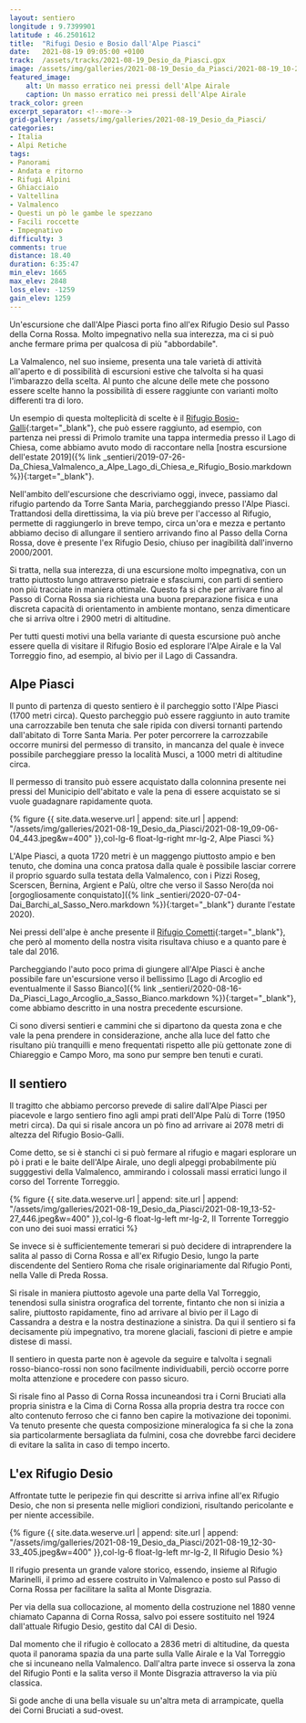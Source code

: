 ```yaml
---
layout: sentiero
longitude : 9.7399901
latitude : 46.2501612
title:  "Rifugi Desio e Bosio dall'Alpe Piasci"
date:   2021-08-19 09:05:00 +0100
track:  /assets/tracks/2021-08-19_Desio_da_Piasci.gpx
image: /assets/img/galleries/2021-08-19_Desio_da_Piasci/2021-08-19_10-25-28_851.jpeg
featured_image:
    alt: Un masso erratico nei pressi dell'Alpe Airale
    caption: Un masso erratico nei pressi dell'Alpe Airale
track_color: green
excerpt_separator: <!--more-->
grid-gallery: /assets/img/galleries/2021-08-19_Desio_da_Piasci/
categories:
- Italia
- Alpi Retiche
tags:
- Panorami
- Andata e ritorno
- Rifugi Alpini
- Ghiacciaio
- Valtellina
- Valmalenco
- Questi un pò le gambe le spezzano
- Facili roccette
- Impegnativo
difficulty: 3
comments: true
distance: 18.40 
duration: 6:35:47
min_elev: 1665
max_elev: 2848
loss_elev: -1259
gain_elev: 1259
---
```


Un'escursione che dall'Alpe Piasci porta fino all'ex Rifugio Desio sul Passo della Corna Rossa. Molto impegnativo nella sua interezza, ma ci si può anche fermare prima per qualcosa di più "abbordabile".

<!--more-->

La Valmalenco, nel suo insieme, presenta una tale varietà di attività all'aperto e di possibilità di escursioni estive che talvolta si ha quasi l'imbarazzo della scelta. Al punto che alcune delle mete che possono essere scelte hanno la possibilità di essere raggiunte con varianti molto differenti tra di loro.

Un esempio di questa molteplicità di scelte è il [Rifugio Bosio-Galli](https://sites.google.com/site/bosiogalli/){:target="_blank"}, che può essere raggiunto, ad esempio, con partenza nei pressi di Primolo tramite una tappa intermedia presso il Lago di Chiesa, come abbiamo avuto modo di raccontare nella [nostra escursione dell'estate 2019]({% link _sentieri/2019-07-26-Da_Chiesa_Valmalenco_a_Alpe_Lago_di_Chiesa_e_Rifugio_Bosio.markdown %}){:target="_blank"}.

Nell'ambito dell'escursione che descriviamo oggi, invece, passiamo dal rifugio partendo da Torre Santa Maria, parcheggiando presso l'Alpe Piasci. Trattandosi della direttissima, la via più breve per l'accesso al Rifugio, permette di raggiungerlo in breve tempo, circa un'ora e mezza e pertanto abbiamo deciso di allungare il sentiero arrivando fino al Passo della Corna Rossa, dove è presente l'ex Rifugio Desio, chiuso per inagibilità dall'inverno 2000/2001.

Si tratta, nella sua interezza, di una escursione molto impegnativa, con un tratto piuttosto lungo attraverso pietraie e sfasciumi, con parti di sentiero non più tracciate in maniera ottimale. Questo fa si che per arrivare fino al Passo di Corna Rossa sia richiesta una buona preparazione fisica e una discreta capacità di orientamento in ambiente montano, senza dimenticare che si arriva oltre i 2900 metri di altitudine.

Per tutti questi motivi una bella variante di questa escursione può anche essere quella di visitare il Rifugio Bosio ed esplorare l'Alpe Airale e la Val Torreggio fino, ad esempio, al bivio per il Lago di Cassandra.

## Alpe Piasci

Il punto di partenza di questo sentiero è il parcheggio sotto l'Alpe Piasci (1700 metri circa). Questo parcheggio può essere raggiunto in auto tramite una carrozzabile ben tenuta che sale ripida con diversi tornanti partendo dall'abitato di Torre Santa Maria. Per poter percorrere la carrozzabile occorre munirsi del permesso di transito, in mancanza del quale è invece possibile parcheggiare presso la località Musci, a 1000 metri di altitudine circa.

Il permesso di transito può essere acquistato dalla colonnina presente nei pressi del Municipio dell'abitato e vale la pena di essere acquistato se si vuole guadagnare rapidamente quota.

{% figure {{ site.data.weserve.url | append: site.url | append: "/assets/img/galleries/2021-08-19_Desio_da_Piasci/2021-08-19_09-06-04_443.jpeg&w=400" }},col-lg-6 float-lg-right mr-lg-2, Alpe Piasci %}

L'Alpe Piasci, a quota 1720 metri è un maggengo piuttosto ampio e ben tenuto, che domina una conca pratosa dalla quale è possibile lasciar correre il proprio sguardo sulla testata della Valmalenco, con i Pizzi Roseg, Scerscen, Bernina, Argient e Palù, oltre che verso il Sasso Nero(da noi [orgogliosamente conquistato]({% link _sentieri/2020-07-04-Dai_Barchi_al_Sasso_Nero.markdown %}){:target="_blank"} durante l'estate 2020).

Nei pressi dell'alpe è anche presente il [Rifugio Cometti](https://www.rifugi.lombardia.it/sondrio/torre-di-santa-maria/rifugio-cometti.html){:target="_blank"}, che però al momento della nostra visita risultava chiuso e a quanto pare è tale dal 2016.

Parcheggiando l'auto poco prima di giungere all'Alpe Piasci è anche possibile fare un'escursione verso il bellissimo [Lago di Arcoglio ed eventualmente il Sasso Bianco]({% link _sentieri/2020-08-16-Da_Piasci_Lago_Arcoglio_a_Sasso_Bianco.markdown %}){:target="_blank"}, come abbiamo descritto in una nostra precedente escursione.


Ci sono diversi sentieri e cammini che si dipartono da questa zona e che vale la pena prendere in considerazione, anche alla luce del fatto che risultano più tranquilli e meno frequentati rispetto alle più gettonate zone di Chiareggio e Campo Moro, ma sono pur sempre ben tenuti e curati.

## Il sentiero

Il tragitto che abbiamo percorso prevede di salire dall'Alpe Piasci per piacevole e largo sentiero fino agli ampi prati dell'Alpe Palù di Torre (1950 metri circa). Da qui si risale ancora un pò fino ad arrivare ai 2078 metri di altezza del Rifugio Bosio-Galli.

Come detto, se si è stanchi ci si può fermare al rifugio e magari esplorare un pò i prati e le baite dell'Alpe Airale, uno degli alpeggi probabilmente più sugggestivi della Valmalenco, ammirando i colossali massi erratici lungo il corso del Torrente Torreggio.

{% figure {{ site.data.weserve.url | append: site.url | append: "/assets/img/galleries/2021-08-19_Desio_da_Piasci/2021-08-19_13-52-27_446.jpeg&w=400" }},col-lg-6 float-lg-left mr-lg-2, Il Torrente Torreggio con uno dei suoi massi erratici %}

Se invece si è sufficientemente temerari si può decidere di intraprendere la salita al passo di Corna Rossa e all'ex Rifugio Desio, lungo la parte discendente del Sentiero Roma che risale originariamente dal Rifugio Ponti, nella Valle di Preda Rossa.

Si risale in maniera piuttosto agevole una parte della Val Torreggio, tenendosi sulla sinistra orografica del torrente, fintanto che non si inizia a salire, piuttosto rapidamente, fino ad arrivare al bivio per il Lago di Cassandra a destra e la nostra destinazione a sinistra. Da qui il sentiero si fa decisamente più impegnativo, tra morene glaciali, fascioni di pietre e ampie distese di massi.

Il sentiero in questa parte non è agevole da seguire e talvolta i segnali rosso-bianco-rossi non sono facilmente individuabili, perciò occorre porre molta attenzione e procedere con passo sicuro.

Si risale fino al Passo di Corna Rossa incuneandosi tra i Corni Bruciati alla propria sinistra e la Cima di Corna Rossa alla propria destra tra rocce con alto contenuto ferroso che ci fanno ben capire la motivazione dei toponimi. Va tenuto presente che questa composizione mineralogica fa si che la zona sia particolarmente bersagliata da fulmini, cosa che dovrebbe farci decidere di evitare la salita in caso di tempo incerto.

## L'ex Rifugio Desio

Affrontate tutte le peripezie fin qui descritte si arriva infine all'ex Rifugio Desio, che non si presenta nelle migliori condizioni, risultando pericolante e per niente accessibile.

{% figure {{ site.data.weserve.url | append: site.url | append: "/assets/img/galleries/2021-08-19_Desio_da_Piasci/2021-08-19_12-30-33_405.jpeg&w=400" }},col-lg-6 float-lg-left mr-lg-2, Il Rifugio Desio %}

Il rifugio presenta un grande valore storico, essendo, insieme al Rifugio Marinelli, il primo ad essere costruito in Valmalenco e posto sul Passo di Corna Rossa per facilitare la salita al Monte Disgrazia. 

Per via della sua collocazione, al momento della costruzione nel 1880 venne chiamato Capanna di Corna Rossa, salvo poi essere sostituito nel 1924 dall'attuale Rifugio Desio, gestito dal CAI di Desio.

Dal momento che il rifugio è collocato a 2836 metri di altitudine, da questa quota il panorama spazia da una parte sulla Valle Airale e la Val Torreggio che si incuneano nella Valmalenco. Dall'altra parte invece si osserva la zona del Rifugio Ponti e la salita verso il Monte Disgrazia attraverso la via più classica.

Si gode anche di una bella visuale su un'altra meta di arrampicate, quella dei Corni Bruciati a sud-ovest.
